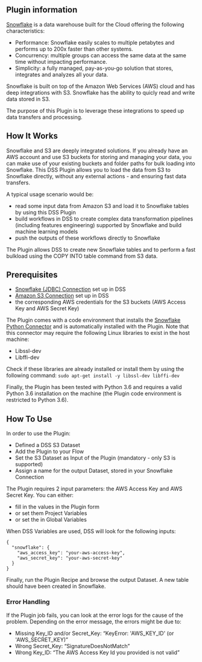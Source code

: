 ## Plugin information

[Snowflake](https://www.snowflake.net/) is a data warehouse built for the Cloud offering the following characteristics:

* Performance: Snowflake easily scales to multiple petabytes and performs up to 200x faster than other systems.
* Concurrency: multiple groups can access the same data at the same time without impacting performance. 
* Simplicity: a fully managed, pay-as-you-go solution that stores, integrates and analyzes all your data.

Snowflake is built on top of the Amazon Web Services (AWS) cloud and has deep integrations with S3. Snowflake has the ability to quicly read and write data stored in S3. 

The purpose of this Plugin is to leverage these integrations to speed up data transfers and processing. 


## How It Works
 
Snowflake and S3 are deeply integrated solutions. If you already have an AWS account and use S3 buckets for storing and managing your data, you can make use of your existing buckets and folder paths for bulk loading into Snowflake. This DSS Plugin allows you to load the data from S3 to Snowflake directly, without any external actions - and ensuring fast data transfers.

A typical usage scenario would be:

* read some input data from Amazon S3 and load it to Snowflake tables by using this DSS Plugin
* build workflows in DSS to create complex data transformation pipelines (including features engineering) supported by Snowflake and build machine learning models
* push the outputs of these workflows directly to Snowflake

The Plugin allows DSS to create new Snowflake tables and to perform a fast bulkload using the COPY INTO table command from S3 data.
 
## Prerequisites

* [Snowflake (JDBC) Connection](https://doc.dataiku.com/dss/latest/connecting/sql/snowflake.html) set up in DSS
* [Amazon S3 Connection](https://doc.dataiku.com/dss/latest/connecting/s3.html) set up in DSS
* the corresponding AWS credentials for the S3 buckets (AWS Access Key and AWS Secret Key)

The Plugin comes with a code environment that installs the [Snowflake Python Connector](https://docs.snowflake.net/manuals/user-guide/python-connector.html) and is automatically installed with the Plugin. Note that this connector may require the following Linux libraries to exist in the host machine:

* Libssl-dev
* Libffi-dev

Check if these libraries are already installed or install them by using the following command:
```sudo apt-get install -y libssl-dev libffi-dev```

Finally, the Plugin has been tested with Python 3.6 and requires a valid Python 3.6 installation on the machine (the Plugin code environment is restricted to Python 3.6).


## How To Use

In order to use the Plugin:

* Defined a DSS S3 Dataset
* Add the Plugin to your Flow
* Set the S3 Dataset as Input of the Plugin (mandatory - only S3 is supported)
* Assign a name for the output Dataset, stored in your Snowflake Connection

The Plugin requires 2 input parameters: the AWS Access Key and AWS Secret Key. You can either:

* fill in the values in the Plugin form 
* or set them Project Variables
* or set the in Global Variables

When DSS Variables are used, DSS will look for the following inputs:
```
{
  "snowflake": {
    "aws_access_key": "your-aws-access-key",
    "aws_secret_key": "your-aws-secret-key"
  }
}
```
 
Finally, run the Plugin Recipe and browse the output Dataset. A new table should have been created in Snowflake. 


### Error Handling

If the Plugin job fails, you can look at the error logs for the cause of the problem. Depending on the error message, the errors might be due to:

* Missing Key_ID and/or Secret_Key: “KeyError: 'AWS_KEY_ID' (or 'AWS_SECRET_KEY)”
* Wrong  Secret_Key: “SignatureDoesNotMatch”
* Wrong Key_ID: “The AWS Access Key Id you provided is not valid”
